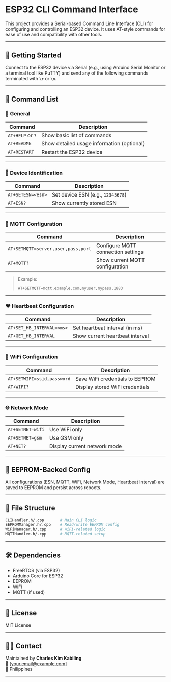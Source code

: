 # ESP32 CLI Command Interface

This project provides a Serial-based Command Line Interface (CLI) for configuring and controlling an ESP32 device. It uses AT-style commands for ease of use and compatibility with other tools.

---

## 🚀 Getting Started

Connect to the ESP32 device via Serial (e.g., using Arduino Serial Monitor or a terminal tool like PuTTY) and send any of the following commands terminated with `\r` or `\n`.

---

## 🧾 Command List

### 🔧 General

| Command              | Description                                |
|----------------------|--------------------------------------------|
| `AT+HELP` or `?`     | Show basic list of commands                |
| `AT+README`          | Show detailed usage information (optional) |
| `AT+RESTART`         | Restart the ESP32 device                   |

---

### 🔐 Device Identification

| Command             | Description                        |
|---------------------|------------------------------------|
| `AT+SETESN=<esn>`   | Set device ESN (e.g., `12345678`)  |
| `AT+ESN?`           | Show currently stored ESN          |

---

### 📡 MQTT Configuration

| Command                                      | Description                        |
|----------------------------------------------|------------------------------------|
| `AT+SETMQTT=server,user,pass,port`           | Configure MQTT connection settings |
| `AT+MQTT?`                                   | Show current MQTT configuration    |

> Example:
> ```
> AT+SETMQTT=mqtt.example.com,myuser,mypass,1883
> ```

---

### ❤️ Heartbeat Configuration

| Command                         | Description                         |
|----------------------------------|-------------------------------------|
| `AT+SET_HB_INTERVAL=<ms>`       | Set heartbeat interval (in ms)      |
| `AT+GET_HB_INTERVAL`            | Show current heartbeat interval     |

---

### 📶 WiFi Configuration

| Command                          | Description                         |
|----------------------------------|-------------------------------------|
| `AT+SETWIFI=ssid,password`       | Save WiFi credentials to EEPROM     |
| `AT+WIFI?`                       | Display stored WiFi credentials     |

---

### 🌐 Network Mode

| Command                     | Description                         |
|-----------------------------|-------------------------------------|
| `AT+SETNET=wifi`            | Use WiFi only                       |
| `AT+SETNET=gsm`             | Use GSM only                        |
| `AT+NET?`                   | Display current network mode        |

---

## 💾 EEPROM-Backed Config

All configurations (ESN, MQTT, WiFi, Network Mode, Heartbeat Interval) are saved to EEPROM and persist across reboots.

---

## 📂 File Structure

```bash
CLIHandler.h/.cpp       # Main CLI logic
EEPROMManager.h/.cpp    # Read/write EEPROM config
WiFiManager.h/.cpp      # WiFi-related logic
MQTTHandler.h/.cpp      # MQTT-related setup
```

---

## 🛠 Dependencies

- FreeRTOS (via ESP32)
- Arduino Core for ESP32
- EEPROM
- WiFi
- MQTT (if used)

---

## 📜 License

MIT License

---

## 🙋‍♂️ Contact

Maintained by **Charles Kim Kabiling**  
📧 [your.email@example.com]  
📍 Philippines

---

